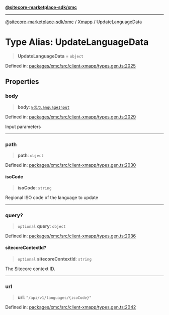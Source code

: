 [**@sitecore-marketplace-sdk/xmc**](../../../../README.md)

***

[@sitecore-marketplace-sdk/xmc](../../../../README.md) / [Xmapp](../README.md) / UpdateLanguageData

# Type Alias: UpdateLanguageData

> **UpdateLanguageData** = `object`

Defined in: [packages/xmc/src/client-xmapp/types.gen.ts:2025](https://github.com/Sitecore/marketplace-sdk/blob/893df143248e67d8c66e942a96045542130259a0/packages/xmc/src/client-xmapp/types.gen.ts#L2025)

## Properties

### body

> **body**: [`EditLanguageInput`](EditLanguageInput.md)

Defined in: [packages/xmc/src/client-xmapp/types.gen.ts:2029](https://github.com/Sitecore/marketplace-sdk/blob/893df143248e67d8c66e942a96045542130259a0/packages/xmc/src/client-xmapp/types.gen.ts#L2029)

Input parameters

***

### path

> **path**: `object`

Defined in: [packages/xmc/src/client-xmapp/types.gen.ts:2030](https://github.com/Sitecore/marketplace-sdk/blob/893df143248e67d8c66e942a96045542130259a0/packages/xmc/src/client-xmapp/types.gen.ts#L2030)

#### isoCode

> **isoCode**: `string`

Regional ISO code of the language to update

***

### query?

> `optional` **query**: `object`

Defined in: [packages/xmc/src/client-xmapp/types.gen.ts:2036](https://github.com/Sitecore/marketplace-sdk/blob/893df143248e67d8c66e942a96045542130259a0/packages/xmc/src/client-xmapp/types.gen.ts#L2036)

#### sitecoreContextId?

> `optional` **sitecoreContextId**: `string`

The Sitecore context ID.

***

### url

> **url**: `"/api/v1/languages/{isoCode}"`

Defined in: [packages/xmc/src/client-xmapp/types.gen.ts:2042](https://github.com/Sitecore/marketplace-sdk/blob/893df143248e67d8c66e942a96045542130259a0/packages/xmc/src/client-xmapp/types.gen.ts#L2042)
